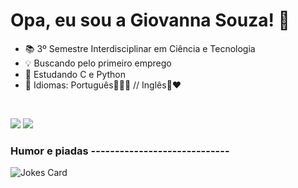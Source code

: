 # Opa, eu sou a Giovanna Souza! 💖

- 📚 3º Semestre Interdisciplinar em Ciência e Tecnologia
- 💡 Buscando pelo primeiro emprego
- 🌱 Estudando C e Python
- 💬 Idiomas: Português💚💛💙 // Inglês💙❤️

<br>

<img src= "https://img.shields.io/badge/C-00599C?style=for-the-badge&logo=c&logoColor=white"> <img src= "https://img.shields.io/badge/Python-14354C?style=for-the-badge&logo=python&logoColor=white"/>



### Humor e piadas -----------------------------
<!-- HTML -->
<img src="https://readme-jokes.vercel.app/api" alt="Jokes Card" />


